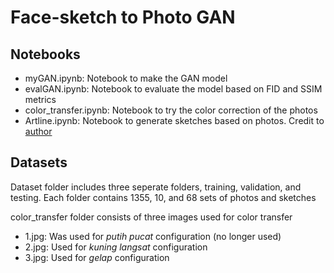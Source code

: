 # Face-sketch to Photo GAN

## Notebooks
* myGAN.ipynb: Notebook to make the GAN model
* evalGAN.ipynb: Notebook to evaluate the model based on FID and SSIM metrics
* color_transfer.ipynb: Notebook to try the color correction of the photos
* Artline.ipynb: Notebook to generate sketches based on photos. Credit to [author](https://github.com/vijishmadhavan/ArtLine)

## Datasets
Dataset folder includes three seperate folders, training, validation, and testing. Each folder contains 1355, 10, and 68 sets of photos and sketches

color_transfer folder consists of three images used for color transfer
* 1.jpg: Was used for *putih pucat* configuration (no longer used)
* 2.jpg: Used for *kuning langsat* configuration
* 3.jpg: Used for *gelap* configuration
